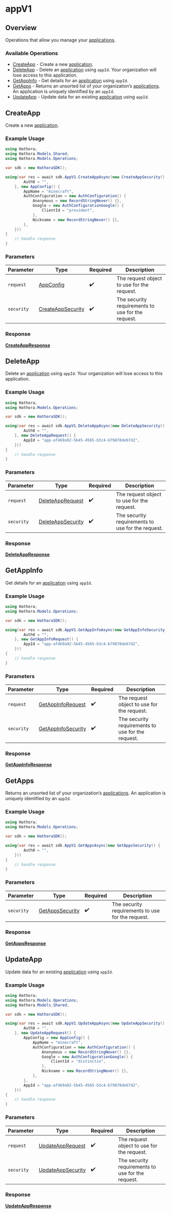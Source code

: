# appV1

## Overview

Operations that allow you manage your [applications](https://hathora.dev/docs/concepts/hathora-entities#application).

### Available Operations

* [CreateApp](#createapp) - Create a new [application](https://hathora.dev/docs/concepts/hathora-entities#application).
* [DeleteApp](#deleteapp) - Delete an [application](https://hathora.dev/docs/concepts/hathora-entities#application) using `appId`. Your organization will lose access to this application.
* [GetAppInfo](#getappinfo) - Get details for an [application](https://hathora.dev/docs/concepts/hathora-entities#application) using `appId`.
* [GetApps](#getapps) - Returns an unsorted list of your organization’s [applications](https://hathora.dev/docs/concepts/hathora-entities#application). An application is uniquely identified by an `appId`.
* [UpdateApp](#updateapp) - Update data for an existing [application](https://hathora.dev/docs/concepts/hathora-entities#application) using `appId`.

## CreateApp

Create a new [application](https://hathora.dev/docs/concepts/hathora-entities#application).

### Example Usage

```csharp
using Hathora;
using Hathora.Models.Shared;
using Hathora.Models.Operations;

var sdk = new HathoraSDK();

using(var res = await sdk.AppV1.CreateAppAsync(new CreateAppSecurity() {
        Auth0 = "",
    }, new AppConfig() {
        AppName = "minecraft",
        AuthConfiguration = new AuthConfiguration() {
            Anonymous = new RecordStringNever() {},
            Google = new AuthConfigurationGoogle() {
                ClientId = "provident",
            },
            Nickname = new RecordStringNever() {},
        },
    }))
{
    // handle response
}
```

### Parameters

| Parameter                                                         | Type                                                              | Required                                                          | Description                                                       |
| ----------------------------------------------------------------- | ----------------------------------------------------------------- | ----------------------------------------------------------------- | ----------------------------------------------------------------- |
| `request`                                                         | [AppConfig](../../models/shared/AppConfig.md)                     | :heavy_check_mark:                                                | The request object to use for the request.                        |
| `security`                                                        | [CreateAppSecurity](../../models/operations/CreateAppSecurity.md) | :heavy_check_mark:                                                | The security requirements to use for the request.                 |


### Response

**[CreateAppResponse](../../models/operations/CreateAppResponse.md)**


## DeleteApp

Delete an [application](https://hathora.dev/docs/concepts/hathora-entities#application) using `appId`. Your organization will lose access to this application.

### Example Usage

```csharp
using Hathora;
using Hathora.Models.Operations;

var sdk = new HathoraSDK();

using(var res = await sdk.AppV1.DeleteAppAsync(new DeleteAppSecurity() {
        Auth0 = "",
    }, new DeleteAppRequest() {
        AppId = "app-af469a92-5b45-4565-b3c4-b79878de67d2",
    }))
{
    // handle response
}
```

### Parameters

| Parameter                                                         | Type                                                              | Required                                                          | Description                                                       |
| ----------------------------------------------------------------- | ----------------------------------------------------------------- | ----------------------------------------------------------------- | ----------------------------------------------------------------- |
| `request`                                                         | [DeleteAppRequest](../../models/operations/DeleteAppRequest.md)   | :heavy_check_mark:                                                | The request object to use for the request.                        |
| `security`                                                        | [DeleteAppSecurity](../../models/operations/DeleteAppSecurity.md) | :heavy_check_mark:                                                | The security requirements to use for the request.                 |


### Response

**[DeleteAppResponse](../../models/operations/DeleteAppResponse.md)**


## GetAppInfo

Get details for an [application](https://hathora.dev/docs/concepts/hathora-entities#application) using `appId`.

### Example Usage

```csharp
using Hathora;
using Hathora.Models.Operations;

var sdk = new HathoraSDK();

using(var res = await sdk.AppV1.GetAppInfoAsync(new GetAppInfoSecurity() {
        Auth0 = "",
    }, new GetAppInfoRequest() {
        AppId = "app-af469a92-5b45-4565-b3c4-b79878de67d2",
    }))
{
    // handle response
}
```

### Parameters

| Parameter                                                           | Type                                                                | Required                                                            | Description                                                         |
| ------------------------------------------------------------------- | ------------------------------------------------------------------- | ------------------------------------------------------------------- | ------------------------------------------------------------------- |
| `request`                                                           | [GetAppInfoRequest](../../models/operations/GetAppInfoRequest.md)   | :heavy_check_mark:                                                  | The request object to use for the request.                          |
| `security`                                                          | [GetAppInfoSecurity](../../models/operations/GetAppInfoSecurity.md) | :heavy_check_mark:                                                  | The security requirements to use for the request.                   |


### Response

**[GetAppInfoResponse](../../models/operations/GetAppInfoResponse.md)**


## GetApps

Returns an unsorted list of your organization’s [applications](https://hathora.dev/docs/concepts/hathora-entities#application). An application is uniquely identified by an `appId`.

### Example Usage

```csharp
using Hathora;
using Hathora.Models.Operations;

var sdk = new HathoraSDK();

using(var res = await sdk.AppV1.GetAppsAsync(new GetAppsSecurity() {
        Auth0 = "",
    }))
{
    // handle response
}
```

### Parameters

| Parameter                                                     | Type                                                          | Required                                                      | Description                                                   |
| ------------------------------------------------------------- | ------------------------------------------------------------- | ------------------------------------------------------------- | ------------------------------------------------------------- |
| `security`                                                    | [GetAppsSecurity](../../models/operations/GetAppsSecurity.md) | :heavy_check_mark:                                            | The security requirements to use for the request.             |


### Response

**[GetAppsResponse](../../models/operations/GetAppsResponse.md)**


## UpdateApp

Update data for an existing [application](https://hathora.dev/docs/concepts/hathora-entities#application) using `appId`.

### Example Usage

```csharp
using Hathora;
using Hathora.Models.Operations;
using Hathora.Models.Shared;

var sdk = new HathoraSDK();

using(var res = await sdk.AppV1.UpdateAppAsync(new UpdateAppSecurity() {
        Auth0 = "",
    }, new UpdateAppRequest() {
        AppConfig = new AppConfig() {
            AppName = "minecraft",
            AuthConfiguration = new AuthConfiguration() {
                Anonymous = new RecordStringNever() {},
                Google = new AuthConfigurationGoogle() {
                    ClientId = "distinctio",
                },
                Nickname = new RecordStringNever() {},
            },
        },
        AppId = "app-af469a92-5b45-4565-b3c4-b79878de67d2",
    }))
{
    // handle response
}
```

### Parameters

| Parameter                                                         | Type                                                              | Required                                                          | Description                                                       |
| ----------------------------------------------------------------- | ----------------------------------------------------------------- | ----------------------------------------------------------------- | ----------------------------------------------------------------- |
| `request`                                                         | [UpdateAppRequest](../../models/operations/UpdateAppRequest.md)   | :heavy_check_mark:                                                | The request object to use for the request.                        |
| `security`                                                        | [UpdateAppSecurity](../../models/operations/UpdateAppSecurity.md) | :heavy_check_mark:                                                | The security requirements to use for the request.                 |


### Response

**[UpdateAppResponse](../../models/operations/UpdateAppResponse.md)**

